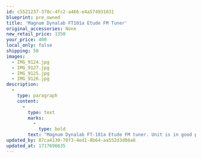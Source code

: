 ```yaml
---
id: c5521237-370c-4fc2-a466-e4a574931031
blueprint: pre_owned
title: 'Magnum Dynalab FT101a Etude FM Tuner'
original_accessories: None
new_retail_price: 1350
your_price: 400
local_only: false
shipping: 50
images:
  - IMG_9124.jpg
  - IMG_9127.jpg
  - IMG_9125.jpg
  - IMG_9126.jpg
description:
  -
    type: paragraph
    content:
      -
        type: text
        marks:
          -
            type: bold
        text: "Magnum Dynalab FT-101a Etude FM tuner. Unit is in good physical and functional condition. No original box or packing. We have a Magnum Dynalab Signal Sleuth for sale separately. Unit sold as new for $1,350.00 and it is considered one of the best tuners ever made.\_\_"
updated_by: 87ca4130-78f3-4ed1-8b64-aa552d3d08a8
updated_at: 1717696635
---
```

